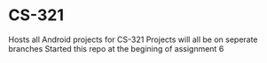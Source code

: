 # CS-321
Hosts all Android projects for CS-321
Projects will all be on seperate branches
Started this repo at the begining of assignment 6
